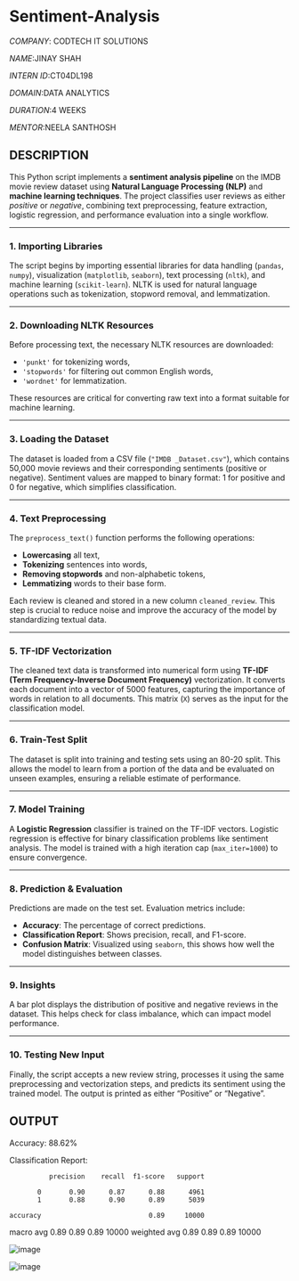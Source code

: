 # Sentiment-Analysis

*COMPANY*: CODTECH IT SOLUTIONS

*NAME*:JINAY SHAH

*INTERN ID*:CT04DL198

*DOMAIN*:DATA ANALYTICS

*DURATION*:4 WEEKS

*MENTOR*:NEELA SANTHOSH

## DESCRIPTION

This Python script implements a **sentiment analysis pipeline** on the IMDB movie review dataset using **Natural Language Processing (NLP)** and **machine learning techniques**. The project classifies user reviews as either *positive* or *negative*, combining text preprocessing, feature extraction, logistic regression, and performance evaluation into a single workflow.

---

### **1. Importing Libraries**

The script begins by importing essential libraries for data handling (`pandas`, `numpy`), visualization (`matplotlib`, `seaborn`), text processing (`nltk`), and machine learning (`scikit-learn`). NLTK is used for natural language operations such as tokenization, stopword removal, and lemmatization.

---

### **2. Downloading NLTK Resources**

Before processing text, the necessary NLTK resources are downloaded:

* `'punkt'` for tokenizing words,
* `'stopwords'` for filtering out common English words,
* `'wordnet'` for lemmatization.

These resources are critical for converting raw text into a format suitable for machine learning.

---

### **3. Loading the Dataset**

The dataset is loaded from a CSV file (`"IMDB _Dataset.csv"`), which contains 50,000 movie reviews and their corresponding sentiments (positive or negative). Sentiment values are mapped to binary format: 1 for positive and 0 for negative, which simplifies classification.

---

### **4. Text Preprocessing**

The `preprocess_text()` function performs the following operations:

* **Lowercasing** all text,
* **Tokenizing** sentences into words,
* **Removing stopwords** and non-alphabetic tokens,
* **Lemmatizing** words to their base form.

Each review is cleaned and stored in a new column `cleaned_review`. This step is crucial to reduce noise and improve the accuracy of the model by standardizing textual data.

---

### **5. TF-IDF Vectorization**

The cleaned text data is transformed into numerical form using **TF-IDF (Term Frequency-Inverse Document Frequency)** vectorization. It converts each document into a vector of 5000 features, capturing the importance of words in relation to all documents. This matrix (`X`) serves as the input for the classification model.

---

### **6. Train-Test Split**

The dataset is split into training and testing sets using an 80-20 split. This allows the model to learn from a portion of the data and be evaluated on unseen examples, ensuring a reliable estimate of performance.

---

### **7. Model Training**

A **Logistic Regression** classifier is trained on the TF-IDF vectors. Logistic regression is effective for binary classification problems like sentiment analysis. The model is trained with a high iteration cap (`max_iter=1000`) to ensure convergence.

---

### **8. Prediction & Evaluation**

Predictions are made on the test set. Evaluation metrics include:

* **Accuracy**: The percentage of correct predictions.
* **Classification Report**: Shows precision, recall, and F1-score.
* **Confusion Matrix**: Visualized using `seaborn`, this shows how well the model distinguishes between classes.

---

### **9. Insights**

A bar plot displays the distribution of positive and negative reviews in the dataset. This helps check for class imbalance, which can impact model performance.

---

### **10. Testing New Input**

Finally, the script accepts a new review string, processes it using the same preprocessing and vectorization steps, and predicts its sentiment using the trained model. The output is printed as either “Positive” or “Negative”.

## OUTPUT

Accuracy: 88.62%


Classification Report:

              precision    recall  f1-score   support

           0       0.90      0.87      0.88      4961
           1       0.88      0.90      0.89      5039

    accuracy                           0.89     10000
    
   macro avg       0.89      0.89      0.89     10000
weighted avg       0.89      0.89      0.89     10000

![image](https://github.com/user-attachments/assets/5f28da9d-6a93-41e4-8557-0e478ffa74de)

![image](https://github.com/user-attachments/assets/fff3a133-f1e4-43ea-b8cf-f4c5e74d4a8d)



